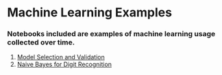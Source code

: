 # Machine Learning Examples
### Notebooks included are examples of machine learning usage collected over time.

1. [Model Selection and Validation](https://github.com/holman57/MachineLearningExamples/blob/master/Model_selection_and_validation.ipynb)
2. [Naive Bayes for Digit Recognition](https://github.com/holman57/MachineLearningExamples/blob/master/Naive_Bayes_for_Digit_Recognition.ipynb)
